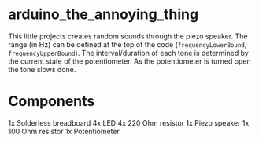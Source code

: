 # arduino_the_annoying_thing

This little projects creates random sounds through the piezo speaker. The range (in Hz) can be defined at the top of the code (`frequencyLowerBound`, `frequencyUpperBound`). The interval/duration of each tone is determined by the current state of the potentiometer. As the potentiometer is turned open the tone slows done.

# Components

1x Solderless breadboard
4x LED
4x 220 Ohm resistor
1x Piezo speaker
1x 100 Ohm resistor
1x Potentiometer
